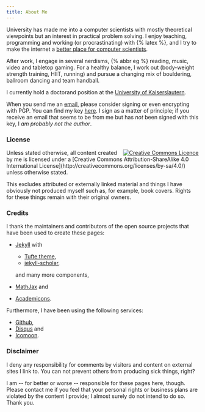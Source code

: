 ```yaml
---
title: About Me
---
```


University has made me into a computer scientists with mostly theoretical viewpoints
but an interest in practical problem solving.
I enjoy teaching, programming and working (or procrastinating) with {% latex %}, and
I try to make the internet a [better place for computer scientists](http://cs.stackexchange.com/users/98/raphael).

After work, I engage in several nerdisms, {% abbr eg %} reading, music, video and tabletop gaming.
For a healthy balance, I work out (body-weight strength training, HIIT, running) and pursue a
changing mix of bouldering, ballroom dancing and team handball.

I currently hold a doctorand position at the [University of Kaiserslautern](http://wwwagak.cs.uni-kl.de/home/staff/raphael-reitzig).

When you send me an [email](mailto:reitzig@cs.uni-kl.de), please consider signing or even encrypting with PGP.
You can find my key [here](http://pgp.mit.edu:11371/pks/lookup?op=get&search=0x12F79CC14F0B50B9).
I sign as a matter of principle;
if you receive an email that seems to be from me but has *not* been signed with this key,
I *am probably not the author*.

### License

<a rel="license" href="http://creativecommons.org/licenses/by-sa/4.0/" style="float:right;">
  <img alt="Creative Commons Licence" style="border-width:0" src="https://i.creativecommons.org/l/by-sa/4.0/88x31.png" />
</a>
Unless stated otherwise, all content created by me is licensed under a [Creative Commons Attribution-ShareAlike 4.0 International License](http://creativecommons.org/licenses/by-sa/4.0/) unless otherwise stated.

This excludes attributed or externally linked material and things I have obviously not produced myself such as,
for example, book covers. Rights for these things remain with their original owners.

### Credits

I thank the maintainers and contributors of the open source projects that
have been used to create these pages:

 * [Jekyll](http://jekyllrb.com/) with
 
    * [Tufte theme](http://github.com/clayh53/tufte-jekyll),
    * [jekyll-scholar](https://github.com/inukshuk/jekyll-scholar),
    
   and many more components,
   
 * [MathJax](https://www.mathjax.org/) and
 * [Academicons](http://jpswalsh.github.io/academicons/).

Furthermore, I have been using the following services:

 * [Github](https://github.com),
 * [Disqus](https://disqus.com) and
 * [Icomoon](https://icomoon.io/).



### Disclaimer

I deny any responsibility for comments by visitors and content on external sites I link to.
You can not prevent others from producing sick things, right?

I am -- for better or worse -- responsible for these pages here, though.
Please contact me if you feel that your personal rights or business plans are violated by the content I provide;
I almost surely do not intend to do so. Thank you.
